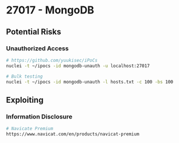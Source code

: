 # 27017 - MongoDB

## Potential Risks

### Unauthorized Access

```bash
# https://github.com/yuukisec/iPoCs
nuclei -t ~/ipocs -id mongodb-unauth -u localhost:27017

# Bulk testing
nuclei -t ~/ipocs -id mongodb-unauth -l hosts.txt -c 100 -bs 100
```

## Exploiting

### Information Disclosure

```bash
# Navicate Premium
https://www.navicat.com/en/products/navicat-premium
```
